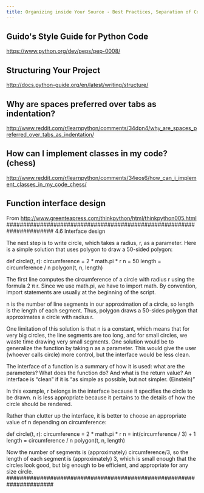 ```yaml
---
title: Organizing inside Your Source - Best Practices, Separation of Concerns
---
```


## Guido's Style Guide for Python Code
https://www.python.org/dev/peps/pep-0008/

## Structuring Your Project
http://docs.python-guide.org/en/latest/writing/structure/

## Why are spaces preferred over tabs as indentation?
http://www.reddit.com/r/learnpython/comments/34dpn4/why_are_spaces_preferred_over_tabs_as_indentation/

## How can I implement classes in my code? (chess)
http://www.reddit.com/r/learnpython/comments/34eos6/how_can_i_implement_classes_in_my_code_chess/

## Function interface design
From http://www.greenteapress.com/thinkpython/html/thinkpython005.html
######################################################################
4.6  Interface design

The next step is to write circle, which takes a radius, r, as a parameter. Here is a simple solution that uses polygon to draw a 50-sided polygon:

def circle(t, r):
    circumference = 2 * math.pi * r
    n = 50
    length = circumference / n
    polygon(t, n, length)

The first line computes the circumference of a circle with radius r using the formula 2 π r. Since we use math.pi, we have to import math. By convention, import statements are usually at the beginning of the script.

n is the number of line segments in our approximation of a circle, so length is the length of each segment. Thus, polygon draws a 50-sides polygon that approximates a circle with radius r.

One limitation of this solution is that n is a constant, which means that for very big circles, the line segments are too long, and for small circles, we waste time drawing very small segments. One solution would be to generalize the function by taking n as a parameter. This would give the user (whoever calls circle) more control, but the interface would be less clean.

The interface of a function is a summary of how it is used: what are the parameters? What does the function do? And what is the return value? An interface is “clean” if it is “as simple as possible, but not simpler. (Einstein)”

In this example, r belongs in the interface because it specifies the circle to be drawn. n is less appropriate because it pertains to the details of how the circle should be rendered.

Rather than clutter up the interface, it is better to choose an appropriate value of n depending on circumference:

def circle(t, r):
    circumference = 2 * math.pi * r
    n = int(circumference / 3) + 1
    length = circumference / n
    polygon(t, n, length)

Now the number of segments is (approximately) circumference/3, so the length of each segment is (approximately) 3, which is small enough that the circles look good, but big enough to be efficient, and appropriate for any size circle.
######################################################################
